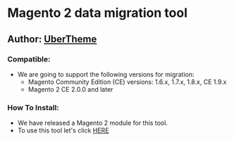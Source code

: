# Magento 2 data migration tool #

## Author: <a href="http://www.ubertheme.com" target="_blank" title="UberTheme">UberTheme</a>

### Compatible: ###
- We are going to support the following versions for migration:
    + Magento Community Edition (CE) versions: 1.6.x, 1.7.x, 1.8.x, CE 1.9.x
    + Magento 2 CE 2.0.0 and later

### How To Install: ###
- We have released a Magento 2 module for this tool.
- To use this tool let's click <a href="https://github.com/ubertheme/module-ubdatamigration/blob/master/README.md" title="How to install magento 2 data migration tool">HERE</a>


